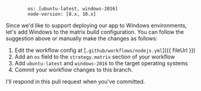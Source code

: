 
```suggestion
        os: [ubuntu-latest, windows-2016]
        node-version: [8.x, 10.x]
```

Since we'd like to support deploying our app to Windows environments, let's add Windows to the matrix build configuration. You can follow the suggestion above or manually make the changes as follows:
1. Edit the workflow config at [`.github/workflows/nodejs.yml`]({{ fileUrl }})
1. Add an `os` field to the `strategy.matrix` section of your workflow
1. Add `ubuntu-latest` and `windows-2016` to the target operating systems
1. Commit your workflow changes to this branch.

I'll respond in this pull request when you've committed.
